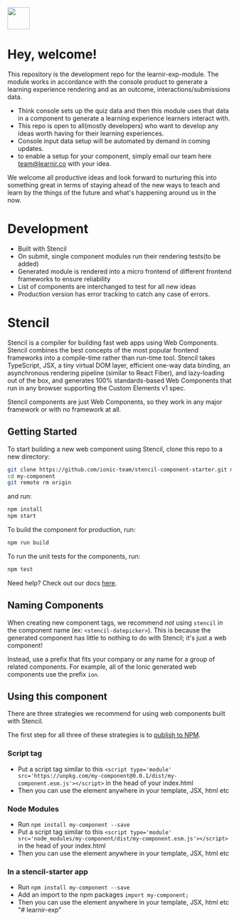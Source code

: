 [<img src="https://learnir.co/logo.svg" width="50"/>](https://learnir.co/logo.svg)

# Hey, welcome!
This repository is the development repo for the learnir-exp-module. The module works in accordance with the console product to generate a learning experience rendering and as an outcome, interactions/submissions data.
- Think console sets up the quiz data and then this module uses that data in a component to generate a learning experience learners interact with.
- This repo is open to all(mostly developers) who want to develop any ideas worth having for their learning experiences.
- Console input data setup will be automated by demand in coming updates.
- to enable a setup for your component, simply email our team here team@learnir.co with your idea.


We welcome all productive ideas and look forward to nurturing this into something great in terms of staying ahead of the new ways to teach and learn by the things of the future and what's happening around us in the now.


# Development
- Built with Stencil 
- On submit, single component modules run their rendering tests(to be added)
- Generated module is rendered into a micro frontend of different frontend frameworks to ensure reliability
- List of components are interchanged to test for all new ideas
- Production version has error tracking to catch any case of errors.


# Stencil
Stencil is a compiler for building fast web apps using Web Components.
Stencil combines the best concepts of the most popular frontend frameworks into a compile-time rather than run-time tool.  Stencil takes TypeScript, JSX, a tiny virtual DOM layer, efficient one-way data binding, an asynchronous rendering pipeline (similar to React Fiber), and lazy-loading out of the box, and generates 100% standards-based Web Components that run in any browser supporting the Custom Elements v1 spec.

Stencil components are just Web Components, so they work in any major framework or with no framework at all.

## Getting Started

To start building a new web component using Stencil, clone this repo to a new directory:

```bash
git clone https://github.com/ionic-team/stencil-component-starter.git my-component
cd my-component
git remote rm origin
```

and run:

```bash
npm install
npm start
```

To build the component for production, run:

```bash
npm run build
```

To run the unit tests for the components, run:

```bash
npm test
```

Need help? Check out our docs [here](https://stenciljs.com/docs/my-first-component).


## Naming Components

When creating new component tags, we recommend _not_ using `stencil` in the component name (ex: `<stencil-datepicker>`). This is because the generated component has little to nothing to do with Stencil; it's just a web component!

Instead, use a prefix that fits your company or any name for a group of related components. For example, all of the Ionic generated web components use the prefix `ion`.


## Using this component

There are three strategies we recommend for using web components built with Stencil.

The first step for all three of these strategies is to [publish to NPM](https://docs.npmjs.com/getting-started/publishing-npm-packages).

### Script tag

- Put a script tag similar to this `<script type='module' src='https://unpkg.com/my-component@0.0.1/dist/my-component.esm.js'></script>` in the head of your index.html
- Then you can use the element anywhere in your template, JSX, html etc

### Node Modules
- Run `npm install my-component --save`
- Put a script tag similar to this `<script type='module' src='node_modules/my-component/dist/my-component.esm.js'></script>` in the head of your index.html
- Then you can use the element anywhere in your template, JSX, html etc

### In a stencil-starter app
- Run `npm install my-component --save`
- Add an import to the npm packages `import my-component;`
- Then you can use the element anywhere in your template, JSX, html etc
"# learnir-exp" 
